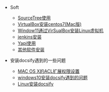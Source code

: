 - Soft

  - [SourceTree使用](soft/sourceTree.md)
  - [VirtualBox安装centos7(Mac版)](soft/VirtualBox安装centos7(Mac版).md)
  - [Window11通过VirSualBox安装Linux虚拟机](soft/window11通过VirSualBox安装Linux虚拟机.md)
  - [jenkins安装](soft/jenkins安装.md)
  - [Yapi使用](soft/Yapi使用.md)
  - [其他软件安装](soft/env_install.md)
  
- 安装docsify遇到的一些问题

  - [MAC OS X的ACL扩展权限设置](soft/docsify_problem/MACOSX的ACL扩展权限设置.md)
  - [windows10安装docsify遇到的问题](soft/docsify_problem/windows10安装docsify遇到的问题.md)
  - [Linux安装docsify](soft/docsify_problem/docsify_install.md)

  
